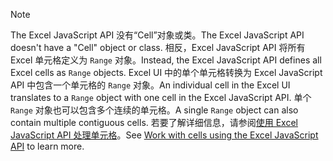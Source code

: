 > [!NOTE]
> <span data-ttu-id="edd51-101">The Excel JavaScript API 没有“Cell”对象或类。</span><span class="sxs-lookup"><span data-stu-id="edd51-101">The Excel JavaScript API doesn't have a "Cell" object or class.</span></span> <span data-ttu-id="edd51-102">相反，Excel JavaScript API 将所有 Excel 单元格定义为 `Range` 对象。</span><span class="sxs-lookup"><span data-stu-id="edd51-102">Instead, the Excel JavaScript API defines all Excel cells as `Range` objects.</span></span> <span data-ttu-id="edd51-103">Excel UI 中的单个单元格转换为 Excel JavaScript API 中包含一个单元格的 `Range` 对象。</span><span class="sxs-lookup"><span data-stu-id="edd51-103">An individual cell in the Excel UI translates to a `Range` object with one cell in the Excel JavaScript API.</span></span> <span data-ttu-id="edd51-104">单个 `Range` 对象也可以包含多个连续的单元格。</span><span class="sxs-lookup"><span data-stu-id="edd51-104">A single `Range` object can also contain multiple contiguous cells.</span></span> <span data-ttu-id="edd51-105">若要了解详细信息，请参阅[使用 Excel JavaScript API 处理单元格](/office/dev/add-ins/excel/excel-add-ins-cells)。</span><span class="sxs-lookup"><span data-stu-id="edd51-105">See [Work with cells using the Excel JavaScript API](/office/dev/add-ins/excel/excel-add-ins-cells) to learn more.</span></span>